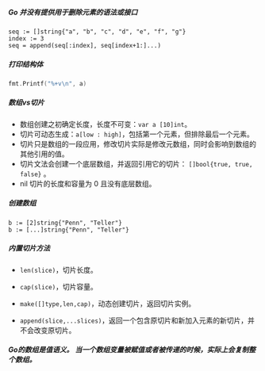 ##### Go 并没有提供用于删除元素的语法或接口

```golang
seq := []string{"a", "b", "c", "d", "e", "f", "g"}
index := 3
seq = append(seq[:index], seq[index+1:]...)

```

##### 打印结构体

```go
fmt.Printf("%+v\n", a)
```

##### 数组vs切片

- 数组创建之初确定长度，长度不可变：`var a [10]int`。
- 切片可动态生成：`a[low : high]`，包括第一个元素，但排除最后一个元素。
- 切片只是数组的一段应用，修改切片实际是修改元数组，同时会影响到数组的其他引用的值。
- 切片文法会创建一个底层数组，并返回引用它的切片： `[]bool{true, true, false}` 。
- nil 切片的长度和容量为 0 且没有底层数组。



##### 创建数组

```golang
b := [2]string{"Penn", "Teller"}
b := [...]string{"Penn", "Teller"}
```

##### 内置切片方法

- `len(slice)`，切片长度。

-  `cap(slice)`，切片容量。

- `make([]type,len,cap)`，动态创建切片，返回切片实例。

-  `append(slice,...slices)`，返回一个包含原切片和新加入元素的新切片，并不会改变原切片。

    

##### Go的数组是值语义。 当一个数组变量被赋值或者被传递的时候，实际上会复制整个数组。

